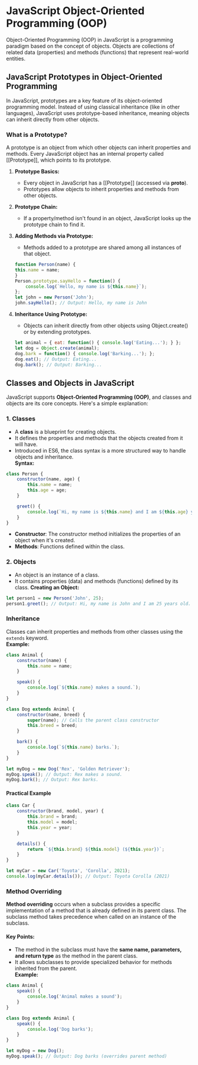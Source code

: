 # JavaScript Object-Oriented Programming (OOP)
Object-Oriented Programming (OOP) in JavaScript is a programming paradigm based on the concept of objects. Objects are collections of related data (properties) and methods (functions) that represent real-world entities.

## JavaScript Prototypes in Object-Oriented Programming
In JavaScript, prototypes are a key feature of its object-oriented programming model. Instead of using classical inheritance (like in other languages), JavaScript uses prototype-based inheritance, meaning objects can inherit directly from other objects.

### What is a Prototype?
A prototype is an object from which other objects can inherit properties and methods. Every JavaScript object has an internal property called [[Prototype]], which points to its prototype.

1. **Prototype Basics:**
    - Every object in JavaScript has a [[Prototype]] (accessed via __proto__).
    - Prototypes allow objects to inherit properties and methods from other objects.
2. **Prototype Chain:**
     - If a property/method isn't found in an object, JavaScript looks up the prototype chain to find it.
3. **Adding Methods via Prototype:**
    - Methods added to a prototype are shared among all instances of that object.
    ```js
    function Person(name) {
    this.name = name;
    }
    Person.prototype.sayHello = function() {
        console.log(`Hello, my name is ${this.name}`);
    };
    let john = new Person('John');
    john.sayHello(); // Output: Hello, my name is John
    ```

4. **Inheritance Using Prototype:**
    - Objects can inherit directly from other objects using Object.create() or by extending prototypes.
    ```js
    let animal = { eat: function() { console.log('Eating...'); } };
    let dog = Object.create(animal);
    dog.bark = function() { console.log('Barking...'); };
    dog.eat(); // Output: Eating...
    dog.bark(); // Output: Barking...
    ```

## Classes and Objects in JavaScript
JavaScript supports **Object-Oriented Programming (OOP)**, and classes and objects are its core concepts. Here's a simple explanation:

### 1. Classes
- A **class** is a blueprint for creating objects.
- It defines the properties and methods that the objects created from it will have.
- Introduced in ES6, the class syntax is a more structured way to handle objects and inheritance.<br>
**Syntax:**
```js
class Person {
    constructor(name, age) {
        this.name = name;
        this.age = age;
    }

    greet() {
        console.log(`Hi, my name is ${this.name} and I am ${this.age} years old.`);
    }
}
```
- **Constructor**: The constructor method initializes the properties of an object when it's created.
- **Methods**: Functions defined within the class.

### 2. Objects 
- An object is an instance of a class.
- It contains properties (data) and methods (functions) defined by its class.
**Creating an Object:**
```js
let person1 = new Person('John', 25);
person1.greet(); // Output: Hi, my name is John and I am 25 years old.
```

### Inheritance
Classes can inherit properties and methods from other classes using the `extends` keyword.<br>
**Example:**
```js
class Animal {
    constructor(name) {
        this.name = name;
    }

    speak() {
        console.log(`${this.name} makes a sound.`);
    }
}

class Dog extends Animal {
    constructor(name, breed) {
        super(name); // Calls the parent class constructor
        this.breed = breed;
    }

    bark() {
        console.log(`${this.name} barks.`);
    }
}

let myDog = new Dog('Rex', 'Golden Retriever');
myDog.speak(); // Output: Rex makes a sound.
myDog.bark(); // Output: Rex barks.
```

#### Practical Example
```js
class Car {
    constructor(brand, model, year) {
        this.brand = brand;
        this.model = model;
        this.year = year;
    }

    details() {
        return `${this.brand} ${this.model} (${this.year})`;
    }
}

let myCar = new Car('Toyota', 'Corolla', 2021);
console.log(myCar.details()); // Output: Toyota Corolla (2021)
```

### Method Overriding
**Method overriding** occurs when a subclass provides a specific implementation of a method that is already defined in its parent class. The subclass method takes precedence when called on an instance of the subclass.
#### Key Points:
- The method in the subclass must have the **same name, parameters, and return type** as the method in the parent class.
- It allows subclasses to provide specialized behavior for methods inherited from the parent.<br>
**Example:**
```js
class Animal {
    speak() {
        console.log('Animal makes a sound');
    }
}

class Dog extends Animal {
    speak() {
        console.log('Dog barks');
    }
}

let myDog = new Dog();
myDog.speak(); // Output: Dog barks (overrides parent method)
```